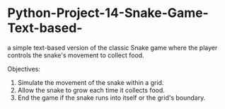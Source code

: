 # Python-Project-14-Snake-Game-Text-based-
a simple text-based version of the classic Snake game where the player controls the snake's movement to collect food.

Objectives:
1. Simulate the movement of the snake within a grid.
2. Allow the snake to grow each time it collects food.
3. End the game if the snake runs into itself or the grid's boundary.
